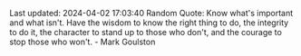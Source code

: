 Last updated: 2024-04-02 17:03:40
Random Quote: Know what's important and what isn't. Have the wisdom to know the right thing to do, the integrity to do it, the character to stand up to those who don't, and the courage to stop those who won't. - Mark Goulston
